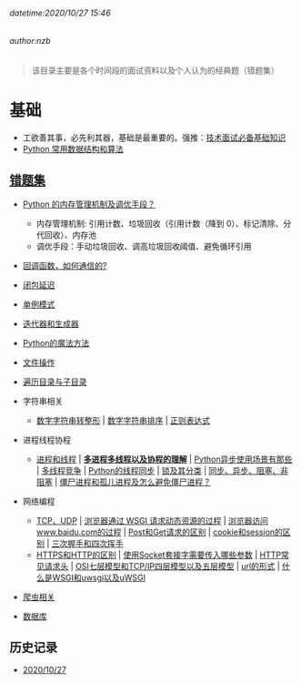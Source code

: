 ###### datetime:2020/10/27 15:46
###### author:nzb

> 该目录主要是各个时间段的面试资料以及个人认为的经典题（错题集）

# 基础
 
 - 工欲善其事，必先利其器，基础是最重要的。强推：[技术面试必备基础知识](https://github.com/CyC2018/CS-Notes)
 - [Python 常用数据结构和算法](../Python/Python语言进阶/01-常用数据结构和算法.md)

## [错题集](./ClassicQuestion)

- [Python 的内存管理机制及调优手段？](../Python/Python语言进阶/03-面向对象高级知识.md#垃圾回收和循环引用以及弱引用)
    - 内存管理机制: 引用计数、垃圾回收（引用计数（降到 0）、标记清除、分代回收）、内存池
    - 调优手段：手动垃圾回收、调高垃圾回收阈值、避免循环引用
- [回调函数，如何通信的?](./ClassicQuestion/20201027/README.md#回调函数，如何通信的?)
- [闭包延迟](./ClassicQuestion/20201027/README.md#闭包延迟)
- [单例模式](./ClassicQuestion/20201027/README.md#单例模式)
- [迭代器和生成器](../Python/Python语言进阶/04-迭代器和生成器.md)
- [Python的魔法方法](./ClassicQuestion/20201027/README.md#Python的魔法方法)
- [文件操作](./ClassicQuestion/20201027/README.md#文件操作)
- [遍历目录与子目录](./ClassicQuestion/20201027/README.md#遍历目录与子目录)
- 字符串相关
    - [数字字符串转整形](./ClassicQuestion/20201027/README.md#数字字符串转整形) 
    | [数字字符串排序](./ClassicQuestion/20201027/README.md#数字字符串排序) 
    | [正则表达式](../Python/Python语言基础/11-字符串和正则表达式.md)
- 进程线程协程
    - [进程和线程](../Python/Python语言基础/12-进程和线程.md#进程和线程) 
    | [**多进程多线程以及协程的理解**](./ClassicQuestion/20201027/README.md#多进程多线程以及协程的理解)
    | [Python异步使用场景有那些](./ClassicQuestion/20201027/README.md#Python异步使用场景有那些) 
    | [多线程竞争](./ClassicQuestion/20201027/README.md#多线程竞争)
    | [Python的线程同步](./ClassicQuestion/20201027/README.md#Python的线程同步)
    | [锁及其分类](./ClassicQuestion/20201027/README.md#锁及其分类)
    | [同步、异步、阻塞、非阻塞](./ClassicQuestion/20201027/README.md#同步、异步、阻塞、非阻塞)
    | [僵尸进程和孤儿进程及怎么避免僵尸进程？](./ClassicQuestion/20201027/README.md#僵尸进程和孤儿进程及怎么避免僵尸进程？)
- 网络编程
    - [TCP、UDP](./ClassicQuestion/20201027/README.md#TCP和UDP) 
    | [浏览器通过 WSGI 请求动态资源的过程](./ClassicQuestion/20201027/README.md#浏览器通过WSGI请求动态资源的过程?)
    | [浏览器访问www.baidu.com的过程](./ClassicQuestion/20201027/README.md#浏览器访问www.baidu.com的过程?)
    | [Post和Get请求的区别](./ClassicQuestion/20201027/README.md#Post和Get请求的区别)
    | [cookie和session的区别](./ClassicQuestion/20201027/README.md#cookie和session的区别)
    | [三次握手和四次挥手](./ClassicQuestion/20201027/README.md#三次握手和四次挥手)
    - [HTTPS和HTTP的区别](./ClassicQuestion/20201027/README.md#HTTPS和HTTP的区别)
    | [使用Socket套接字需要传入哪些参数](./ClassicQuestion/20201027/README.md#使用Socket套接字需要传入哪些参数)
    | [HTTP常见请求头](./ClassicQuestion/20201027/README.md#HTTP常见请求头)
    | [OSI七层模型和TCP/IP四层模型以及五层模型](./ClassicQuestion/20201027/README.md#OSI七层模型和TCP/IP四层模型以及五层模型)
    | [url的形式](./ClassicQuestion/20201027/README.md#url的形式)
    | [什么是WSGI和uwsgi以及uWSGI](./ClassicQuestion/20201027/README.md#什么是WSGI和uwsgi以及uWSGI)

- [爬虫相关](./ClassicQuestion/20201027/README.md#scrapy和scrapy-redis有什么区别？为什么选择redis数据库？)
- [数据库](./ClassicQuestion/20201027/README.md#索引的工作原理及其种类)

 
## 历史记录

- [2020/10/27](./20201027)

